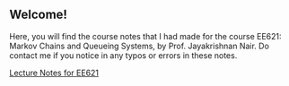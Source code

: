 ## Welcome!
Here, you will find the course notes that I had made for the course EE621: Markov Chains and Queueing Systems, by Prof. Jayakrishnan Nair. Do contact me if you notice in any typos or errors in these notes. 


[Lecture Notes for EE621](https://ishankapnadak.github.io/Markov-Chains-and-Queueing-Systems/Markov_Chains_and_Queueing_Systems.pdf)
